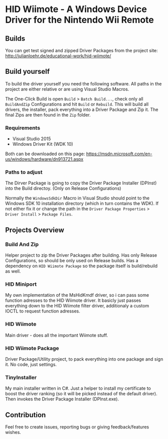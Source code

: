 # HID Wiimote - A Windows Device Driver for the Nintendo Wii Remote

## Builds

You can get test signed and zipped Driver Packages from the project site:
http://julianloehr.de/educational-work/hid-wiimote/

## Build yourself

To build the driver yourself you need the following software.
All paths in the project are either relative or are using Visual Studio Macros.

The One-Click Build is open `Build` > `Batch Build...`, check only all `BuildAndZip` Configurations and hit `Build` or `Rebuild`. This will build all drivers, the installer, pack everything into a Driver Package and Zip it. The final Zips are then found in the `Zip` folder.

### Requirements

* Visual Studio 2015
* Windows Driver Kit (WDK 10)

Both can be downloaded on this page: https://msdn.microsoft.com/en-us/windows/hardware/dn913721.aspx

### Paths to adjust

The Dirver Package is going to copy the Driver Package Installer (DPInst) into the Build directoy. (Only on Release Configurations)

Normally the `WindowsSdkDir` Macro in Visual Studio should point to the Windows SDK 10 installation directory (which in turn contains the WDK). If not either fix it or change the path in the `Driver Package Properties` > `Driver Install` > `Package Files`.

## Projects Overview

### Build And Zip

Helper project to zip the Driver Packages after building. Has only Release Configurations, so should be only used on Release builds. Has a dependency on `HID Wiimote Package` so the package itself is build/rebuild as well.

### HID Miniport

My own implementation of the MsHidKmdf driver, so i can pass some function adresses to the HID Wiimote driver. It basicly just passes everything down to the HID Wiimote filter driver, additionaly a custom IOCTL to request function adresses.

### HID Wiimote

Main driver - does all the important Wiimote stuff.

### HID Wiimote Package

Driver Package/Utility project, to pack everything into one package and sign it. No code, just settings.

### TinyInstaller

My main installer written in C#. Just a helper to install my certificate to boost the driver ranking (so it will be picked instead of the default driver). Then invokes the Driver Package Installer (DPInst.exe).

## Contribution

Feel free to create issues, reporting bugs or giving feedback/features wishes.


